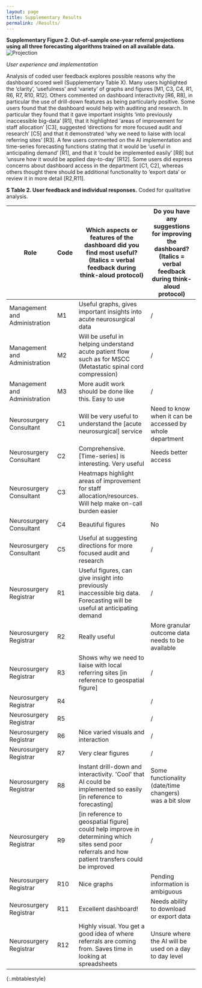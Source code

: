 ```yaml
---
layout: page
title: Supplementary Results
permalink: /Results/
---
```



__Supplementary Figure 2. Out-of-sample one-year referral projections using all three forecasting algorithms trained on all available data.__
![Projection](https://user-images.githubusercontent.com/80597524/143724279-6f053213-784e-4cd1-9728-d2137acdad9f.png)

*User experience and implementation*

Analysis of coded user feedback explores possible reasons why the dashboard scored well (Supplementary Table X). Many users highlighted the ‘clarity’, ‘usefulness’ and ‘variety’ of graphs and figures [M1, C3, C4, R1, R6, R7, R10, R12]. Others commented on dashboard interactivity [R6, R8], in particular the use of drill-down features as being particularly positive. Some users found that the dashboard would help with auditing and research. In particular they found that it gave important insights ‘into previously inaccessible big-data’ [R1], that it highlighted ‘areas of improvement for staff allocation’ [C3], suggested ‘directions for more focused audit and research’ [C5] and that it demonstrated ‘why we need to liaise with local referring sites’ [R3]. A few users commented on the AI implementation and time-series forecasting functions stating that it would be ‘useful in anticipating demand’ [R1], and that it ‘could be implemented easily’ [R8] but ‘unsure how it would be applied day-to-day’ [R12]. Some users did express concerns about dashboard access in the department [C1, C2],  whereas others thought there should be additional functionality to ‘export data’ or review it in more detail [R2,R11].

__S Table 2. User feedback and individual responses.__ Coded for qualitative analysis.

| __Role__                          | __Code__ | __Which aspects or features of the dashboard did you find most useful? (Italics = verbal feedback during think-aloud protocol)__                      | __Do you have any suggestions for improving the dashboard? (Italics = verbal feedback during think-aloud protocol)__ |
|-------------------------------|------|---------------------------------------------------------------------------------------------------------------------------------------------------|------------------------------------------------------------------------------------------------------------------|
| Management and Administration | M1   | Useful graphs, gives important insights into acute neurosurgical data                                                                             | /                                                                                                                |
| Management and Administration | M2   | Will be useful in helping understand acute patient flow such as for MSCC (Metastatic spinal cord compression)                                     | /                                                                                                                |
| Management and Administration | M3   | More audit work should be done like this. Easy to use                                                                                             | /                                                                                                                |
| Neurosurgery Consultant       | C1   | Will be very useful to understand the [acute neurosurgical] service                                                                               | Need to know when it can be accessed by whole department                                                         |
| Neurosurgery Consultant       | C2   | Comprehensive. [Time-series] is interesting. Very useful                                                                                          | Needs better access                                                                                              |
| Neurosurgery Consultant       | C3   | Heatmaps highlight areas of improvement for staff allocation/resources. Will help make on-call burden easier                                      |                                                                                                                  |
| Neurosurgery Consultant       | C4   | Beautiful figures                                                                                                                                 | No                                                                                                               |
| Neurosurgery Consultant       | C5   | Useful at suggesting directions for more focused audit and research                                                                               | /                                                                                                                |
| Neurosurgery Registrar        | R1   | Useful figures, can give insight into previously inaccessible big data. Forecasting will be useful at anticipating demand                         | /                                                                                                                |
| Neurosurgery Registrar        | R2   | Really useful                                                                                                                                     | More granular outcome data needs to be available                                                                 |
| Neurosurgery Registrar        | R3   | Shows why we need to liaise with local referring sites [in reference to geospatial figure]                                                        | /                                                                                                                |
| Neurosurgery Registrar        | R4   |                                                                                                                                                   | /                                                                                                                |
| Neurosurgery Registrar        | R5   |                                                                                                                                                   | /                                                                                                                |
| Neurosurgery Registrar        | R6   | Nice varied visuals and interaction                                                                                                               | /                                                                                                                |
| Neurosurgery Registrar        | R7   | Very clear figures                                                                                                                                | /                                                                                                                |
| Neurosurgery Registrar        | R8   | Instant drill-down and interactivity. 'Cool' that AI could be implemented so easily [in reference to forecasting]                                 | Some functionality (date/time changers) was a bit slow                                                           |
| Neurosurgery Registrar        | R9   | [in reference to geospatial figure] could help improve in determining which sites send poor referrals and how patient transfers could be improved | /                                                                                                                |
| Neurosurgery Registrar        | R10  | Nice graphs                                                                                                                                       | Pending information is ambiguous                                                                                 |
| Neurosurgery Registrar        | R11  | Excellent dashboard!                                                                                                                              | Needs ability to download or export data                                                                         |
| Neurosurgery Registrar        | R12  | Highly visual. You get a good idea of where referrals are coming from. Saves time in looking at spreadsheets                                      | Unsure where the AI will be used on a day to day level                                                           |
{:.mbtablestyle}

